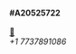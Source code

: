 <br>
<b>#A20525722</b>
</br>
<brMANIKANTAN GANESAN</br>
<br><a href="mailto:mganesan2@hawk.iit.edu">📨</a></br>
<i>+1 7737891086</i>

